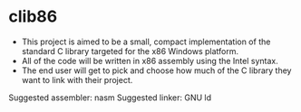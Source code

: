 clib86
======
 - This project is aimed to be a small, compact implementation of the standard C library targeted for the x86 Windows platform.
 - All of the code will be written in x86 assembly using the Intel syntax.
 - The end user will get to pick and choose how much of the C library they want to link with their project.

Suggested assembler: nasm
Suggested linker: GNU ld
